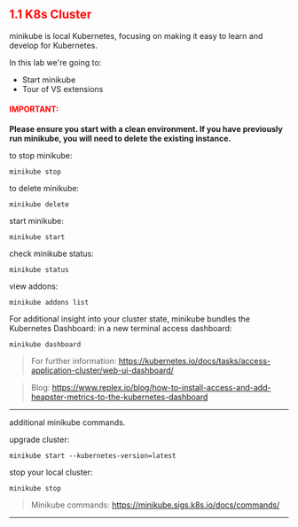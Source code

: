 ## <font color='red'> 1.1 K8s Cluster </font>
minikube is local Kubernetes, focusing on making it easy to learn and develop for Kubernetes.

In this lab we're going to:
* Start minikube
* Tour of VS extensions


#### <font color='red'>IMPORTANT:</font> 
<strong>Please ensure you start with a clean environment. 
If you have previously run minikube, you will need to delete the existing instance.</strong>

to stop  minikube:
```
minikube stop
```
to delete  minikube:
```
minikube delete
```
start minikube:
```
minikube start
```

check minikube status:
```
minikube status
```

view addons:
```
minikube addons list
```

For additional insight into your cluster state, minikube bundles the Kubernetes Dashboard:
in a new terminal access dashboard:
```
minikube dashboard
```
> For further information: https://kubernetes.io/docs/tasks/access-application-cluster/web-ui-dashboard/

> Blog: https://www.replex.io/blog/how-to-install-access-and-add-heapster-metrics-to-the-kubernetes-dashboard

--- 

additional minikube commands.  

upgrade cluster:
```
minikube start --kubernetes-version=latest
```
stop your local cluster:
```
minikube stop
```
> Minikube commands: https://minikube.sigs.k8s.io/docs/commands/

---